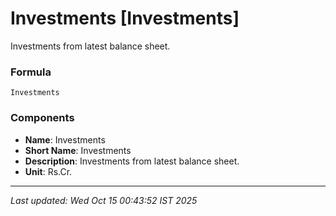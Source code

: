 # Investments [Investments]
Investments from latest balance sheet.

### Formula
```text
Investments
```


### Components
- **Name**: Investments
- **Short Name**: Investments
- **Description**: Investments from latest balance sheet.
- **Unit**: Rs.Cr.

---
*Last updated: Wed Oct 15 00:43:52 IST 2025*
